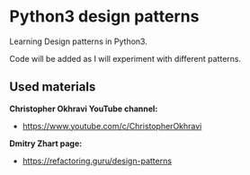 # Python3 design patterns

Learning Design patterns in Python3.

Code will be added as I will experiment with different patterns.

## Used materials

**Christopher Okhravi YouTube channel:**

- <https://www.youtube.com/c/ChristopherOkhravi>

**Dmitry Zhart page:**

- <https://refactoring.guru/design-patterns>
